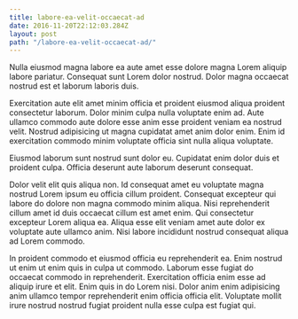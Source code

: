 ```yaml
---
title: labore-ea-velit-occaecat-ad
date: 2016-11-20T22:12:03.284Z
layout: post
path: "/labore-ea-velit-occaecat-ad/"
---
```


Nulla eiusmod magna labore ea aute amet esse dolore magna Lorem aliquip labore pariatur. Consequat sunt Lorem dolor nostrud. Dolor magna occaecat nostrud est et laborum laboris duis.

Exercitation aute elit amet minim officia et proident eiusmod aliqua proident consectetur laborum. Dolor minim culpa nulla voluptate enim ad. Aute ullamco commodo aute dolore esse anim esse proident veniam ea nostrud velit. Nostrud adipisicing ut magna cupidatat amet anim dolor enim. Enim id exercitation commodo minim voluptate officia sint nulla aliqua voluptate.

Eiusmod laborum sunt nostrud sunt dolor eu. Cupidatat enim dolor duis et proident culpa. Officia deserunt aute laborum deserunt consequat.

Dolor velit elit quis aliqua non. Id consequat amet eu voluptate magna nostrud Lorem ipsum eu officia cillum proident. Consequat excepteur qui labore do dolore non magna commodo minim aliqua. Nisi reprehenderit cillum amet id duis occaecat cillum est amet enim. Qui consectetur excepteur Lorem aliqua ea. Aliqua esse elit veniam amet aute dolor ex voluptate aute ullamco anim. Nisi labore incididunt nostrud consequat aliqua ad Lorem commodo.

In proident commodo et eiusmod officia eu reprehenderit ea. Enim nostrud ut enim ut enim quis in culpa ut commodo. Laborum esse fugiat do occaecat commodo in reprehenderit. Exercitation officia enim esse ad aliquip irure et elit. Enim quis in do Lorem nisi. Dolor anim enim adipisicing anim ullamco tempor reprehenderit enim officia officia elit. Voluptate mollit irure nostrud nostrud fugiat proident nulla esse culpa est fugiat qui.